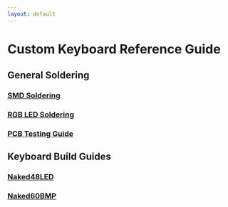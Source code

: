 ```yaml
---
layout: default
---
```


# Custom Keyboard Reference Guide

## General Soldering

### [SMD Soldering](./soldering-guides/smd-soldering)
### [RGB LED Soldering](./soldering-guides/rgb-leds)
### [PCB Testing Guide](./soldering-guides/testing-pcbs)

## Keyboard Build Guides

### [Naked48LED](./build-guides/Naked48LED/Naked48LED)
### [Naked60BMP](./build-guides/Naked60BMP/Naked60BMP)